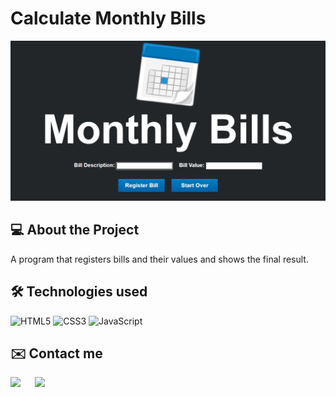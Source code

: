 # Calculate Monthly Bills
![Monthly Bills](/assets/images/monthly-bills.png)

## 💻 About the Project
A program that registers bills and their values and shows the final result.

## 🛠 Technologies used
![HTML5](https://img.shields.io/badge/HTML5-E34F26?style=for-the-badge&logo=html5&logoColor=white)
![CSS3](https://img.shields.io/badge/CSS3-1572B6?style=for-the-badge&logo=css3&logoColor=white)
![JavaScript](https://img.shields.io/badge/JavaScript-323330?style=for-the-badge&logo=javascript&logoColor=F7DF1E)

## ✉️ Contact me
  <a href="mailto:steffanodacruz@outlook.com"><img src="https://img.shields.io/badge/Outlook-blue?style=for-the-badge&logo=microsoftoutlook" style="margin-right: 2vw" target="_blank"></a>
  <a href="https://www.linkedin.com/in/steffano-da-cruz/" target="_blank"><img src="https://img.shields.io/badge/-LinkedIn-%230077B5?style=for-the-badge&logo=linkedin&logoColor=white" style="margin-right: 2vw" target="_blank"></a>
